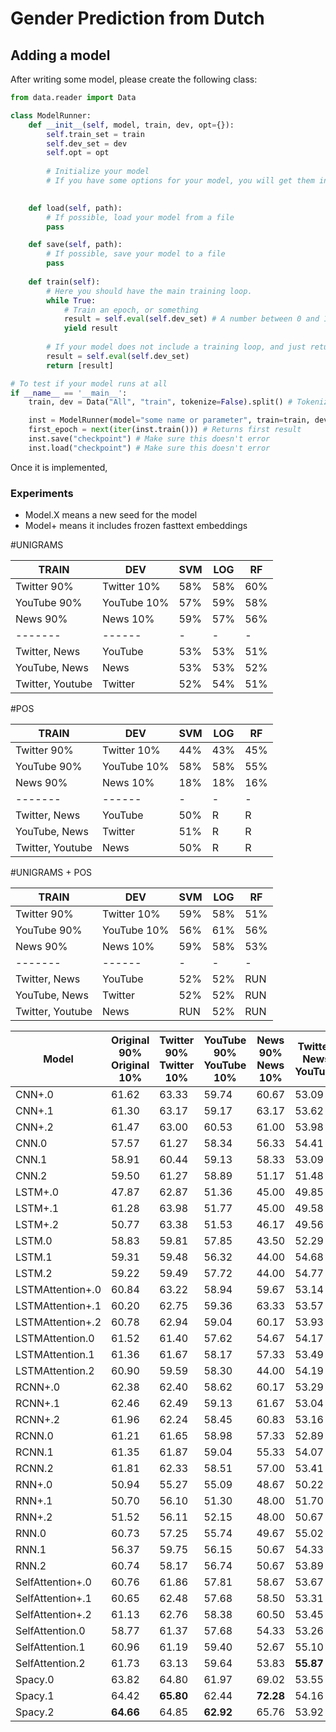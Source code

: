 # Gender Prediction from Dutch

## Adding a model
After writing some model, please create the following class:

```python
from data.reader import Data

class ModelRunner:
    def __init__(self, model, train, dev, opt={}):
        self.train_set = train
        self.dev_set = dev
        self.opt = opt
        
        # Initialize your model
        # If you have some options for your model, you will get them in opt.
        

    def load(self, path):
        # If possible, load your model from a file
        pass

    def save(self, path):
        # If possible, save your model to a file
        pass
    
    def train(self):
        # Here you should have the main training loop.
        while True:
            # Train an epoch, or something
            result = self.eval(self.dev_set) # A number between 0 and 100
            yield result
        
        # If your model does not include a training loop, and just returns a result:
        result = self.eval(self.dev_set)
        return [result]

# To test if your model runs at all
if __name__ == '__main__':
    train, dev = Data("All", "train", tokenize=False).split() # Tokenize=False is just faster, but less accurate

    inst = ModelRunner(model="some name or parameter", train=train, dev=dev, opt={})
    first_epoch = next(iter(inst.train())) # Returns first result
    inst.save("checkpoint") # Make sure this doesn't error
    inst.load("checkpoint") # Make sure this doesn't error
```

Once it is implemented, 

### Experiments
- Model.X means a new seed for the model
- Model+ means it includes frozen fasttext embeddings


#UNIGRAMS

|TRAIN|DEV|SVM|LOG|RF|
| --- | - | - | - | -|
|Twitter 90%|Twitter 10%|58%|58%|60%|
|YouTube 90%|YouTube 10%|57%|59%|58%|
|News 90%|News 10%|59%|57%|56%|
| -------| ------ | - | - | - |
|Twitter, News|YouTube|53%|53%|51%|
|YouTube, News|News|53%|53%|52%|
|Twitter, Youtube|Twitter|52%|54%|51%|


#POS

|TRAIN|DEV|SVM|LOG|RF|
| --- | - | - | - | -|
|Twitter 90%|Twitter 10%|44%|43%|45%|
|YouTube 90%|YouTube 10%|58%|58%|55%|
|News 90%|News 10%|18%|18%|16%|
| -------| ------ | - | - | - |
|Twitter, News|YouTube|50%|R|R|
|YouTube, News|Twitter|51%|R|R|
|Twitter, Youtube|News|50%|R|R|

#UNIGRAMS + POS

|TRAIN |DEV|SVM|LOG|RF|
| ---- | - | - | - | -|
|Twitter 90%|Twitter 10%|59%|58%|51%|
|YouTube 90%|YouTube 10%|56%|61%|56%|
|News 90%|News 10%|59%|58%|53%|
| -------| ------ | - | - | - |
|Twitter, News|YouTube|52%|52%|RUN|
|YouTube, News|Twitter|52%|52%|RUN|
|Twitter, Youtube|News|RUN|52%|RUN|


| Model | Original 90% Original 10% | Twitter 90% Twitter 10% | YouTube 90% YouTube 10% | News 90% News 10% | Twitter, News YouTube | Twitter, YouTube News | YouTube, News Twitter |
| ----- | ------------------------- | ----------------------- | ----------------------- | ----------------- | --------------------- | --------------------- | --------------------- |
| CNN+.0 | 61.62 | 63.33 | 59.74 | 60.67 | 53.09 | 52.53 | 55.56 |
| CNN+.1 | 61.30 | 63.17 | 59.17 | 63.17 | 53.62 | 52.84 | 54.81 |
| CNN+.2 | 61.47 | 63.00 | 60.53 | 61.00 | 53.98 | 53.38 | 55.13 |
| CNN.0 | 57.57 | 61.27 | 58.34 | 56.33 | 54.41 | 51.10 | 52.89 |
| CNN.1 | 58.91 | 60.44 | 59.13 | 58.33 | 53.09 | 51.48 | 53.67 |
| CNN.2 | 59.50 | 61.27 | 58.89 | 51.17 | 51.48 | 49.47 | 52.63 |
| LSTM+.0 | 47.87 | 62.87 | 51.36 | 45.00 | 49.85 | 53.83 | 50.11 |
| LSTM+.1 | 61.28 | 63.98 | 51.77 | 45.00 | 49.58 | 53.07 | 49.91 |
| LSTM+.2 | 50.77 | 63.38 | 51.53 | 46.17 | 49.56 | 49.26 | 49.95 |
| LSTM.0 | 58.83 | 59.81 | 57.85 | 43.50 | 52.29 | 51.93 | 52.13 |
| LSTM.1 | 59.31 | 59.48 | 56.32 | 44.00 | 54.68 | 49.88 | 52.91 |
| LSTM.2 | 59.22 | 59.49 | 57.72 | 44.00 | 54.77 | 51.10 | 51.21 |
| LSTMAttention+.0 | 60.84 | 63.22 | 58.94 | 59.67 | 53.14 | 55.26 | 54.84 |
| LSTMAttention+.1 | 60.20 | 62.75 | 59.36 | 63.33 | 53.57 | __**55.66**__ | 55.89 |
| LSTMAttention+.2 | 60.78 | 62.94 | 59.04 | 60.17 | 53.93 | 54.21 | 55.12 |
| LSTMAttention.0 | 61.52 | 61.40 | 57.62 | 54.67 | 54.17 | 50.45 | 53.24 |
| LSTMAttention.1 | 61.36 | 61.67 | 58.17 | 57.33 | 53.49 | 51.97 | 53.15 |
| LSTMAttention.2 | 60.90 | 59.59 | 58.30 | 44.00 | 54.19 | 51.95 | 52.43 |
| RCNN+.0 | 62.38 | 62.40 | 58.62 | 60.17 | 53.29 | 52.19 | 55.43 |
| RCNN+.1 | 62.46 | 62.49 | 59.13 | 61.67 | 53.04 | 52.50 | 55.52 |
| RCNN+.2 | 61.96 | 62.24 | 58.45 | 60.83 | 53.16 | 53.16 | 55.46 |
| RCNN.0 | 61.21 | 61.65 | 58.98 | 57.33 | 52.89 | 51.36 | 54.40 |
| RCNN.1 | 61.35 | 61.87 | 59.04 | 55.33 | 54.07 | 52.74 | 53.37 |
| RCNN.2 | 61.81 | 62.33 | 58.51 | 57.00 | 53.41 | 53.40 | 53.84 |
| RNN+.0 | 50.94 | 55.27 | 55.09 | 48.67 | 50.22 | 51.31 | 50.33 |
| RNN+.1 | 50.70 | 56.10 | 51.30 | 48.00 | 51.70 | 51.86 | 50.16 |
| RNN+.2 | 51.52 | 56.11 | 52.15 | 48.00 | 50.67 | 49.10 | 50.66 |
| RNN.0 | 60.73 | 57.25 | 55.74 | 49.67 | 55.02 | 51.14 | 54.12 |
| RNN.1 | 56.37 | 59.75 | 56.15 | 50.67 | 54.33 | 51.36 | 51.07 |
| RNN.2 | 60.74 | 58.17 | 56.74 | 50.67 | 53.89 | 52.17 | 53.40 |
| SelfAttention+.0 | 60.76 | 61.86 | 57.81 | 58.67 | 53.67 | 51.81 | 55.51 |
| SelfAttention+.1 | 60.65 | 62.48 | 57.68 | 58.50 | 53.31 | 51.57 | 55.21 |
| SelfAttention+.2 | 61.13 | 62.76 | 58.38 | 60.50 | 53.45 | 51.41 | 55.17 |
| SelfAttention.0 | 58.77 | 61.37 | 57.68 | 54.33 | 53.26 | 53.62 | 53.76 |
| SelfAttention.1 | 60.96 | 61.19 | 59.40 | 52.67 | 55.10 | 54.14 | 54.31 |
| SelfAttention.2 | 61.73 | 63.13 | 59.64 | 53.83 | __**55.87**__ | 52.45 | 53.11 |
| Spacy.0 | 63.82 | 64.80 | 61.97 | 69.02 | 53.55 | 54.04 | __**56.16**__ |
| Spacy.1 | 64.42 | __**65.80**__ | 62.44 | __**72.28**__ | 54.16 | 53.71 | 55.31 |
| Spacy.2 | __**64.66**__ | 64.85 | __**62.92**__ | 65.76 | 53.92 | 54.42 | 55.35 |